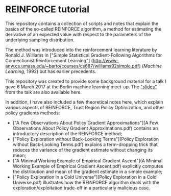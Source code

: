 REINFORCE tutorial
=================

This repository contains a collection of scripts and notes that explain the basics of the so-called REINFORCE algorithm, a method for estimating the derivative of an expected value with respect to the parameters of the underlying sampling distribution.

The method was introduced into the reinforcement learning literature by Ronald J. Williams in ["Simple Statistical Gradient-Following Algorithms for Connectionist Reinforcement Learning"] (http://www-anw.cs.umass.edu/~barto/courses/cs687/williams92simple.pdf) (_Machine Learning_, 1992) but has earlier precedents.

This repository was created to provide some background material for a talk I gave 6 March 2017 at the Berlin machine learning meet-up. The ["slides"](slides.pdf) from the talk are also available here.

In addition, I have also included a few theoretical notes here, which explain various aspects of REINFORCE, Trust Region Policy Optimization, and other policy gradients methods:

 * ["A Few Observations About Policy Gradient Approximations"](A Few Observations About Policy Gradient Approximations.pdf) contains an introductory description of the REINFORCE method;
 * ["Policy Exploration without Back-Looking Terms"](Policy Exploration without Back-Looking Terms.pdf) explains a term-dropping trick that reduces the variance of the gradient estimate without changing its mean;
 * ["A Minimal Working Example of Empirical Gradient Ascent"](A Minimal Working Example of Empirical Gradient Ascent.pdf) explicitly computes the distribution and mean of the gradient estimate in a simple example;
 * ["Policy Exploration in a Cold Universe"](Policy Exploration in a Cold Universe.pdf) illustrates how the REINFORCE algorithm deals with the exploration/exploitation trade-off in a particularly malicious case.
